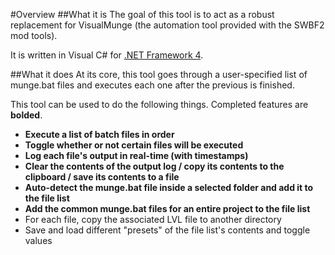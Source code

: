 #Overview
##What it is
The goal of this tool is to act as a robust replacement for VisualMunge (the automation tool provided with the SWBF2 mod tools).  

It is written in Visual C# for [.NET Framework 4](https://www.microsoft.com/en-us/download/details.aspx?id=17718).

##What it does
At its core, this tool goes through a user-specified list of munge.bat files and executes each one after the previous is finished.  

This tool can be used to do the following things. Completed features are **bolded**.
* **Execute a list of batch files in order**
* **Toggle whether or not certain files will be executed**
* **Log each file's output in real-time (with timestamps)**
* **Clear the contents of the output log / copy its contents to the clipboard / save its contents to a file**
* **Auto-detect the munge.bat file inside a selected folder and add it to the file list**
* **Add the common munge.bat files for an entire project to the file list**
* For each file, copy the associated LVL file to another directory
* Save and load different "presets" of the file list's contents and toggle values
